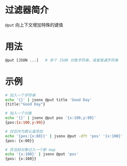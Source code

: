 # 过滤器简介

`@put` 向上下文增加特殊的键值

# 用法

```bash
@put [JSON ...]   # 多个 JSON 对象字符串，或者普通字符串
```

# 示例

```bash
# 加入一个字符串
echo '{}' | jsonx @put title 'Good Day'
{title:"Good Day"}

# 加入一个对象
echo '{}' | jsonx @put pos '{x:100,y:99}'
{pos:{x:100,y:99}}

# 仅仅作为默认值添加
echo '{pos:{x:80}}' | jsonx @put -dft 'pos' '{x:100}'
{pos: {x:80}}

# 将当前对象记入一个新 map
echo '{x:100}' | jsonx @put 'pos'
{pos: {x:100}}
```

